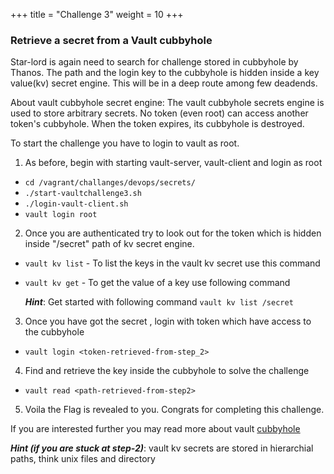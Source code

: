 +++
title = "Challenge 3"
weight = 10
+++

### Retrieve a secret from a Vault cubbyhole

Star-lord is again need to search for challenge stored in cubbyhole by Thanos.  The path and the login key to the cubbyhole is hidden inside a key value(kv) secret engine. This  will be in a deep route among few  deadends.

About vault cubbyhole secret engine: The vault cubbyhole secrets engine is used to store arbitrary secrets. No token (even root) can access another token's cubbyhole. When the token expires, its cubbyhole is destroyed.

To start the challenge you have to login to vault as root.

1. As before, begin with starting vault-server, vault-client and login as root

  - `cd /vagrant/challanges/devops/secrets/`
  - `./start-vaultchallenge3.sh`
  - `./login-vault-client.sh`
  - `vault login root`

2. Once you are authenticated try to look out for the token which is hidden inside "/secret" path of kv secret engine.
  
  - `vault kv list` - To list the keys in the vault kv secret use this command
  - `vault kv get` - To get the value of a key  use following command

    _**Hint**_: Get started with following command
    `vault kv list /secret`

3. Once you have got the secret , login with token which have access to the cubbyhole
  - `vault login <token-retrieved-from-step_2>`

4. Find and retrieve the key inside the cubbyhole to solve the challenge
 - `vault read <path-retrieved-from-step2>`

5. Voila the Flag is revealed to you. Congrats for completing this challenge. 

If you are  interested further you may read more about vault [cubbyhole](https://www.vaultproject.io/docs/secrets/cubbyhole/index.html)

_**Hint (if you are stuck at step-2)**_: vault kv secrets are stored in hierarchial paths, think unix files and directory
